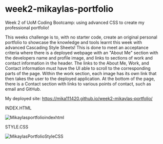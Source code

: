 # week2-mikaylas-portfolio
Week 2 of UoM Coding Bootcamp: using advanced CSS to create my professional portfolio! 

  This weeks challenge is to, with no starter code, create an original personal portfolio to showcase the knowledge and tools learnt this week with advanced Cascading Style Sheets! This is done to meet an acceptance criteria where there is a deployed webpage with an "About Me" section with the developers name and profile image, and links to sections of work and contact information in the header. The links to the About Me, Work, and Contact information must have the UI able to scroll to the corresponding parts of the page. Within the work section, each image has its own link that then takes the user to the deployed application. At the bottom of the page, there is a Contact section with links to various points of contact, such as email and GitHub. 
  
  
My deployed site: https://mika111420.github.io/week2-mikaylas-portfolio/

INDEX.HTML

![Mikaylasportfolioindexhtml](https://user-images.githubusercontent.com/128564443/231566054-eaf7ec2e-7b07-4d92-87f0-a2712a3cce24.png)

STYLE.CSS

![MikaylasPortfolioStyleCSS](https://user-images.githubusercontent.com/128564443/231566248-dfe64b67-bd9a-4fc6-b677-38e1c1fc5064.png)

